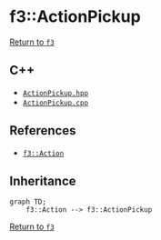 # f3::ActionPickup

[Return to `f3`](/docs/f3.md)

## C++

- [`ActionPickup.hpp`](/src/f3/ActionPickup.hpp)
- [`ActionPickup.cpp`](/src/f3/ActionPickup.cpp)

## References

- [`f3::Action`](/docs/f3/Action.md)

## Inheritance

```mermaid
graph TD;
    f3::Action --> f3::ActionPickup
```

[Return to `f3`](/docs/f3.md)